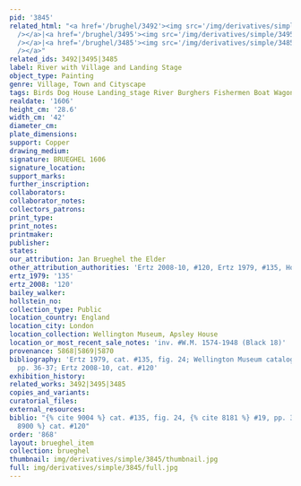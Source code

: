 ```yaml
---
pid: '3845'
related_html: "<a href='/brughel/3492'><img src='/img/derivatives/simple/3492/thumbnail.jpg'
  /></a>|<a href='/brughel/3495'><img src='/img/derivatives/simple/3495/thumbnail.jpg'
  /></a>|<a href='/brughel/3485'><img src='/img/derivatives/simple/3485/thumbnail.jpg'
  /></a>"
related_ids: 3492|3495|3485
label: River with Village and Landing Stage
object_type: Painting
genre: Village, Town and Cityscape
tags: Birds Dog House Landing_stage River Burghers Fishermen Boat Wagon
realdate: '1606'
height_cm: '28.6'
width_cm: '42'
diameter_cm: 
plate_dimensions: 
support: Copper
drawing_medium: 
signature: BRUEGHEL 1606
signature_location: 
support_marks: 
further_inscription: 
collaborators: 
collaborator_notes: 
collectors_patrons: 
print_type: 
print_notes: 
printmaker: 
publisher: 
states: 
our_attribution: Jan Brueghel the Elder
other_attribution_authorities: 'Ertz 2008-10, #120, Ertz 1979, #135, Honig database'
ertz_1979: '135'
ertz_2008: '120'
bailey_walker: 
hollstein_no: 
collection_type: Public
location_country: England
location_city: London
location_collection: Wellington Museum, Apsley House
location_or_most_recent_sale_notes: 'inv. #W.M. 1574-1948 (Black 18)'
provenance: 5868|5869|5870
bibliography: 'Ertz 1979, cat. #135, fig. 24; Wellington Museum catalogue 1982, #19,
  pp. 36-37; Ertz 2008-10, cat. #120'
exhibition_history: 
related_works: 3492|3495|3485
copies_and_variants: 
curatorial_files: 
external_resources: 
biblio: "{% cite 9004 %} cat. #135, fig. 24, {% cite 8181 %} #19, pp. 36-37, {% cite
  8900 %} cat. #120"
order: '868'
layout: brueghel_item
collection: brueghel
thumbnail: img/derivatives/simple/3845/thumbnail.jpg
full: img/derivatives/simple/3845/full.jpg
---
```

